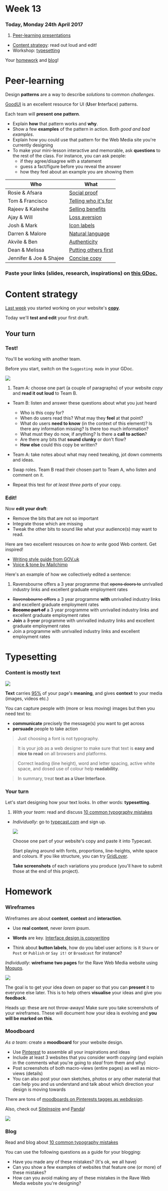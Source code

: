 # Week 13

### Today, Monday 24th April 2017

1. [Peer-learning presentations](#peer-learning) 
* [Content strategy](#content-strategy): read out loud and edit!
* Workshop: [typesetting](#typesetting)

Your [homework](#homework) and [blog](#blog)!


# Peer-learning

Design **patterns** are a way to describe *solutions* to common *challenges*. 

[GoodUI](http://goodui.org) is an excellent resource for UI (**U**ser **I**nterface) patterns.

Each team will **present one pattern**. 

* Explain **how** that pattern works and **why**. 
* Show a few **examples** of the pattern in action. Both *good and bad examples*.   
* Explain how you could use that pattern for the Web Media site you're currently designing
* To make your mini-lesson interactive and memorable, ask **questions** to the rest of the class. For instance, you can ask people:
	* if they agree/disagree with a statement
	* guess a fact/figure before you reveal the answer
 	* how they feel about an example you are showing them

Who | What
--- | ----
Rosie & Afsara  | [Social proof](http://goodui.org/#4)
Tom & Francisco | [Telling who it's for](http://goodui.org/#9)
Rajeev & Kaleshe | [Selling benefits](http://goodui.org/#24)
Ajay & Will | [Loss aversion](http://goodui.org/#30)
Josh & Mark | [Icon labels](http://goodui.org/#47) 
Darren & Malore | [Natural language](http://goodui.org/#48)
Akvile & Ben | [Authenticity](http://goodui.org/#65) 
Dean & Melissa | [Putting others first](http://goodui.org/#67)
Jennifer & Joe & Shajee | [Concise copy](http://goodui.org/#69)

### Paste your links (slides, research, inspirations) on [this GDoc.](https://docs.google.com/document/d/1HIpwLhBqKPyxLBTkOX0eIQckrT1QEJfbqi4eUmICmZ4/edit?usp=sharing)


# Content strategy

[Last week](../12) you started working on your website's [**copy**](../12#copy). 

Today we'll **test and edit** your first draft.

## Your turn

### Test!

You'll be working with another team. 

Before you start, switch on the `Suggesting mode` in your GDoc.

![](assets/suggesting.png)

1. Team A: choose one part (a couple of paragraphs) of your website *copy* and **read it out loud** to Team B.
* Team B: listen and answer these questions about what you just heard 

	* Who is this copy for?
	* When do users read this? What may they **feel** at that point?
	* What do users **need to know** (in the context of this element)? Is there any information missing? Is there too much information?
	* What must they do now, if anything? Is there a **call to action**? 
	* Are there any bits that **sound clunky** or don't flow?
	* **How else** could this copy be written?
* Team A: take notes about what may need tweaking, jot down comments and ideas.
* Swap roles. Team B read their chosen part to Team A, who listen and comment on it.
* Repeat this test for *at least three parts* of your copy.

### Edit!

Now **edit your draft**: 

* Remove the bits that are not so important
* Integrate those which are missing
* Tweak the other bits to sound like what your audience(s) may want to read.

Here are two excellent resources on *how to write* good Web content. Get inspired!

* [Writing style guide from GOV.uk](https://www.gov.uk/guidance/content-design/writing-for-gov-uk)
* [Voice & tone by Mailchimp](http://styleguide.mailchimp.com/voice-and-tone)

Here's an example of how we collectively edited a sentence:

1. Ravensbourne offers a 3 year programme that <del>opens doors to</del> unrivalled industry links and excellent graduate employment rates
* <del>Ravensbourne offers</del> a 3 year programme **with** unrivalled industry links and excellent graduate employment rates 
* <del>**Become part of**</del> a 3 year programme with unrivalled industry links and excellent graduate employment rates
* **Join** a <del>3 year</del> programme with unrivalled industry links and excellent graduate employment rates 
* Join a programme with unrivalled industry links and excellent employment rates 


# Typesetting

### Content is mostly **text**

[![](assets/95-percent-typography.png)](https://ia.net/know-how/the-web-is-all-about-typography-period)

**Text** carries [95%](https://ia.net/know-how/the-web-is-all-about-typography-period) of your page's **meaning**, and gives **context** to your media (images, videos etc.)

You can capture people with (more or less moving) images but then you need text to:

* **communicate** precisely the message(s) you want to get across 
* **persuade** people to take action

> Just choosing a font is not typography.

> It is your job as a web designer to make sure that text is **easy and nice to read** on all browsers and platforms. 

> Correct leading (line height), word and letter spacing, active white space, and dosed use of colour help **readability**.

> In summary, treat **text as a User Interface**.

### Your turn

Let's start designing how your text looks. In other words: **typesetting**.

1. *With your team*: read and discuss [10 common typography mistakes](http://www.thedesigncubicle.com/2008/12/10-common-typography-mistakes/)
* *Individually*: go to [typecast.com](https://typecast.com) and sign up. 

	[![](assets/typecast.png)](https://typecast.com)

	Choose one part of your website's copy and paste it into Typecast. 

	Start playing around with fonts, proportions, line-heights, white space and colours. If you like structure, you can try [GridLover](http://www.gridlover.net/try).
	
	**Take screenshots** of each variations you produce (you'll have to submit those at the end of this project).


# Homework

### Wireframes

Wireframes are about **content**, **context** and **interaction**. 

* Use **real content**, never *lorem ipsum*. 
	
* **Words** are key. [Interface design is copywriting](https://gettingreal.37signals.com/ch09_Copywriting_is_Interface_Design.php)
	
* Think about **button labels**, how do you label user actions: is it `Share` or `Post` or `Publish` or `Say it!` or `Broadcast` for instance?  

*Individually*: **wireframe two pages** for the Rave Web Media website using [Moqups](https://moqups.com/).

[![](assets/moqups.png)](https://moqups.com/)

The goal is to get your idea down on paper so that you can **present** it to everyone else later. This is to help others **visualise** your ideas and give you **feedback**. 

Heads up: these are not throw-aways! Make sure you take screenshots of your wireframes. These will document how your idea is evolving and **you will be marked on this**.

### Moodboard

*As a team*: create a **moodboard** for your website design.

* Use [Pinterest](https://www.pinterest.com) to assemble all your inspirations and ideas
* Include at least 3 websites that you consider *worth copying* (and explain in the comments what you're going to *steal* from them and why)
* Post screenshots of both macro-views (entire pages) as well as micro-views (details)
* You can also post your own sketches, photos or any other material that can help you and us understand and talk about which direction your design is moving towards

There are tons of [moodboards on Pinterests tagges as *webdesign*](https://www.pinterest.com/search/boards/?q=webdesign).

Also, check out [SiteInspire](http://www.siteinspire.com) and [Panda](https://usepanda.com)!

![](assets/site-inspire.png)

### Blog

Read and blog about [10 common typography mistakes](http://www.thedesigncubicle.com/2008/12/10-common-typography-mistakes/)

You can use the following questions as a guide for your blogging:

* Have you made any of these mistakes? (It's ok, we all have) 
* Can you show a few examples of websites that feature one (or more) of these mistakes?
* How can you avoid making any of these mistakes in the Rave Web Media website you're designing?

